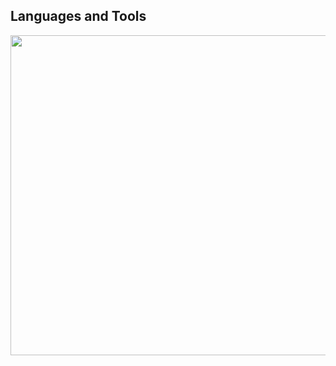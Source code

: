 ## Languages and Tools
<img src="https://github.com/lim-Ngsw/lim-Ngsw/assets/62245738/4ae0e60f-7e38-4cc5-8e20-7ddd8492c4f3" width="512px">
